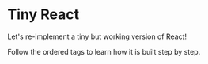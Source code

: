 # Tiny React

Let's re-implement a tiny but working version of React!

Follow the ordered tags to learn how it is built step by step.